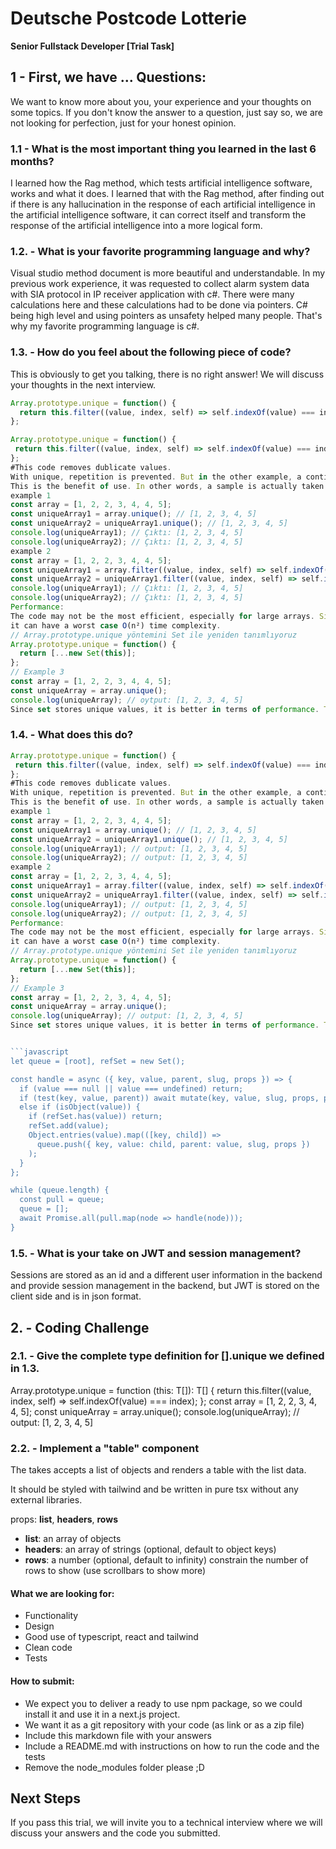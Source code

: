 # Deutsche Postcode Lotterie

**Senior Fullstack Developer [Trial Task]**

## 1 - First, we have ... Questions:

We want to know more about you, your experience and your thoughts on some topics.
If you don't know the answer to a question, just say so, we are not looking for perfection, just for your honest opinion.

### 1.1 - **What is the most important thing you learned in the last 6 months?**

I learned how the Rag method, which tests artificial intelligence software, works and what it does. I learned that with the Rag method, after finding out if there is any hallucination in the response of each artificial intelligence in the artificial intelligence software, it can correct itself and transform the response of the artificial intelligence into a more logical form.

### 1.2. - **What is your favorite programming language and why?**

Visual studio method document is more beautiful and understandable. In my previous work experience, it was requested to collect alarm system data with SIA protocol in IP receiver application with c#. There were many calculations here and these calculations had to be done via pointers. C# being high level and using pointers as unsafety helped many people. That's why my favorite programming language is c#.
### 1.3. - **How do you feel about the following piece of code?**

This is obviously to get you talking, there is no right answer!
We will discuss your thoughts in the next interview.

```javascript
Array.prototype.unique = function() {
  return this.filter((value, index, self) => self.indexOf(value) === index);
};

Array.prototype.unique = function() {
 return this.filter((value, index, self) => self.indexOf(value) === index);
};
#This code removes dublicate values.
With unique, repetition is prevented. But in the other example, a continuously repeating code piece is created.
This is the benefit of use. In other words, a sample is actually taken each time.
example 1
const array = [1, 2, 2, 3, 4, 4, 5];
const uniqueArray1 = array.unique(); // [1, 2, 3, 4, 5]
const uniqueArray2 = uniqueArray1.unique(); // [1, 2, 3, 4, 5]
console.log(uniqueArray1); // Çıktı: [1, 2, 3, 4, 5]
console.log(uniqueArray2); // Çıktı: [1, 2, 3, 4, 5]
example 2
const array = [1, 2, 2, 3, 4, 4, 5];
const uniqueArray1 = array.filter((value, index, self) => self.indexOf(value) === index);
const uniqueArray2 = uniqueArray1.filter((value, index, self) => self.indexOf(value) === index);
console.log(uniqueArray1); // Çıktı: [1, 2, 3, 4, 5]
console.log(uniqueArray2); // Çıktı: [1, 2, 3, 4, 5]
Performance:
The code may not be the most efficient, especially for large arrays. Since indexOf is called repeatedly for each element,
it can have a worst case O(n²) time complexity.
// Array.prototype.unique yöntemini Set ile yeniden tanımlıyoruz
Array.prototype.unique = function() {
  return [...new Set(this)];
};
// Example 3
const array = [1, 2, 2, 3, 4, 4, 5];
const uniqueArray = array.unique();
console.log(uniqueArray); // oytput: [1, 2, 3, 4, 5]
Since set stores unique values, it is better in terms of performance. This method has O(n) time complexity.

```

### 1.4. - **What does this do?**
```javascript
Array.prototype.unique = function() {
 return this.filter((value, index, self) => self.indexOf(value) === index);
};
#This code removes dublicate values.
With unique, repetition is prevented. But in the other example, a continuously repeating code piece is created.
This is the benefit of use. In other words, a sample is actually taken each time.
example 1
const array = [1, 2, 2, 3, 4, 4, 5];
const uniqueArray1 = array.unique(); // [1, 2, 3, 4, 5]
const uniqueArray2 = uniqueArray1.unique(); // [1, 2, 3, 4, 5]
console.log(uniqueArray1); // output: [1, 2, 3, 4, 5]
console.log(uniqueArray2); // output: [1, 2, 3, 4, 5]
example 2
const array = [1, 2, 2, 3, 4, 4, 5];
const uniqueArray1 = array.filter((value, index, self) => self.indexOf(value) === index);
const uniqueArray2 = uniqueArray1.filter((value, index, self) => self.indexOf(value) === index);
console.log(uniqueArray1); // output: [1, 2, 3, 4, 5]
console.log(uniqueArray2); // output: [1, 2, 3, 4, 5]
Performance:
The code may not be the most efficient, especially for large arrays. Since indexOf is called repeatedly for each element,
it can have a worst case O(n²) time complexity.
// Array.prototype.unique yöntemini Set ile yeniden tanımlıyoruz
Array.prototype.unique = function() {
  return [...new Set(this)];
};
// Example 3
const array = [1, 2, 2, 3, 4, 4, 5];
const uniqueArray = array.unique();
console.log(uniqueArray); // output: [1, 2, 3, 4, 5]
Since set stores unique values, it is better in terms of performance. This method has O(n) time complexity.


```javascript
let queue = [root], refSet = new Set();

const handle = async ({ key, value, parent, slug, props }) => {
  if (value === null || value === undefined) return;
  if (test(key, value, parent)) await mutate(key, value, slug, props, parent);
  else if (isObject(value)) {
    if (refSet.has(value)) return;
    refSet.add(value);
    Object.entries(value).map(([key, child]) =>
      queue.push({ key, value: child, parent: value, slug, props })
    );
  }
};

while (queue.length) {
  const pull = queue;
  queue = [];
  await Promise.all(pull.map(node => handle(node)));
}
```

### 1.5. - **What is your take on JWT and session management?**

Sessions are stored as an id and a different user information in the backend and provide session management in the backend, but JWT is stored on the client side and is in json format.

## 2. - Coding Challenge

### 2.1. - **Give the complete type definition for [].unique we defined in 1.3.**
Array.prototype.unique = function <T>(this: T[]): T[] {
  return this.filter((value, index, self) => self.indexOf(value) === index);
};
const array = [1, 2, 2, 3, 4, 4, 5];
const uniqueArray = array.unique();
console.log(uniqueArray); // output: [1, 2, 3, 4, 5]


### 2.2. - **Implement a "table" component**

The takes accepts a list of objects and renders a table with the list data.

It should be styled with tailwind and be written in pure tsx without any external libraries.

props: **list**, **headers**, **rows**

- **list**: an array of objects
- **headers**: an array of strings (optional, default to object keys)
- **rows**: a number (optional, default to infinity) constrain the number of rows to show (use scrollbars to show more)

#### What we are looking for:

- Functionality
- Design
- Good use of typescript, react and tailwind
- Clean code
- Tests

#### How to submit:

- We expect you to deliver a ready to use npm package, so we could install it and use it in a next.js project.
- We want it as a git repository with your code (as link or as a zip file)
- Include this markdown file with your answers
- Include a README.md with instructions on how to run the code and the tests
- Remove the node_modules folder please ;D

## Next Steps

If you pass this trial, we will invite you to a technical interview where we will discuss your answers and the code you submitted.
